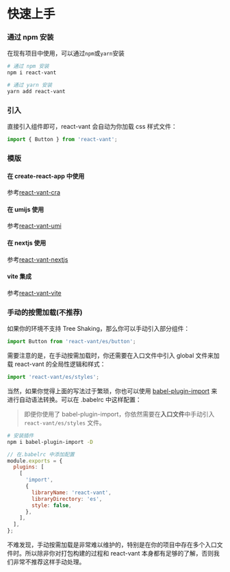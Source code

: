 # 快速上手

### 通过 npm 安装

在现有项目中使用，可以通过`npm`或`yarn`安装

```bash
# 通过 npm 安装
npm i react-vant

# 通过 yarn 安装
yarn add react-vant
```

### 引入

直接引入组件即可，react-vant 会自动为你加载 css 样式文件：

```jsx
import { Button } from 'react-vant';
```

### 模版

#### 在 create-react-app 中使用

参考[react-vant-cra](https://github.com/3lang3/react-vant-template/tree/main/template/create-react-app)

#### 在 umijs 使用

参考[react-vant-umi](https://github.com/3lang3/react-vant-template/tree/main/template/umi)

#### 在 nextjs 使用

参考[react-vant-nextjs](https://github.com/3lang3/react-vant-template/tree/main/template/nextjs)

#### vite 集成

参考[react-vant-vite](https://github.com/3lang3/react-vant-template/tree/main/template/vite)

### 手动的按需加载(不推荐)

如果你的环境不支持 Tree Shaking，那么你可以手动引入部分组件：

```jsx
import Button from 'react-vant/es/button';
```

需要注意的是，在手动按需加载时，你还需要在入口文件中引入 global 文件来加载 react-vant 的全局性逻辑和样式：

```jsx
import 'react-vant/es/styles';
```

当然，如果你觉得上面的写法过于繁琐，你也可以使用 [babel-plugin-import](https://github.com/ant-design/babel-plugin-import) 来进行自动语法转换。可以在 .babelrc 中这样配置：

> 即便你使用了 babel-plugin-import，你依然需要在**入口文件**中手动引入 `react-vant/es/styles` 文件。

```bash
# 安装插件
npm i babel-plugin-import -D
```

```js
// 在.babelrc 中添加配置
module.exports = {
  plugins: [
    [
      'import',
      {
        libraryName: 'react-vant',
        libraryDirectory: 'es',
        style: false,
      },
    ],
  ],
};
```

不难发现，手动按需加载是非常难以维护的，特别是在你的项目中存在多个入口文件时。所以除非你对打包构建的过程和 react-vant 本身都有足够的了解，否则我们非常不推荐这样手动处理。
